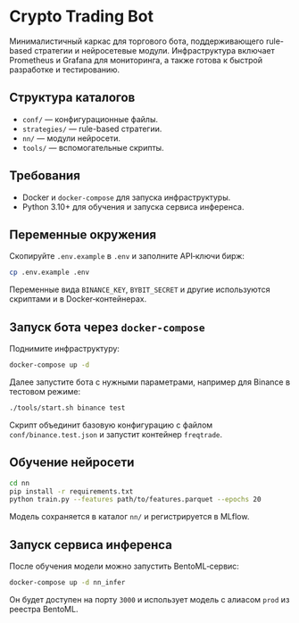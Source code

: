 # Crypto Trading Bot

Минималистичный каркас для торгового бота, поддерживающего rule-based стратегии и нейросетевые модули. Инфраструктура включает Prometheus и Grafana для мониторинга, а также готова к быстрой разработке и тестированию.

## Структура каталогов

- `conf/` — конфигурационные файлы.
- `strategies/` — rule-based стратегии.
- `nn/` — модули нейросети.
- `tools/` — вспомогательные скрипты.

## Требования

- Docker и `docker-compose` для запуска инфраструктуры.
- Python 3.10+ для обучения и запуска сервиса инференса.

## Переменные окружения

Скопируйте `.env.example` в `.env` и заполните API‑ключи бирж:

```bash
cp .env.example .env
```

Переменные вида `BINANCE_KEY`, `BYBIT_SECRET` и другие используются скриптами и
в Docker‑контейнерах.

## Запуск бота через `docker-compose`

Поднимите инфраструктуру:

```bash
docker-compose up -d
```

Далее запустите бота с нужными параметрами, например для Binance в тестовом
режиме:

```bash
./tools/start.sh binance test
```

Скрипт объединит базовую конфигурацию с файлом `conf/binance.test.json` и
запустит контейнер `freqtrade`.

## Обучение нейросети

```bash
cd nn
pip install -r requirements.txt
python train.py --features path/to/features.parquet --epochs 20
```

Модель сохраняется в каталог `nn/` и регистрируется в MLflow.

## Запуск сервиса инференса

После обучения модели можно запустить BentoML‑сервис:

```bash
docker-compose up -d nn_infer
```

Он будет доступен на порту `3000` и использует модель с алиасом `prod` из
реестра BentoML.
